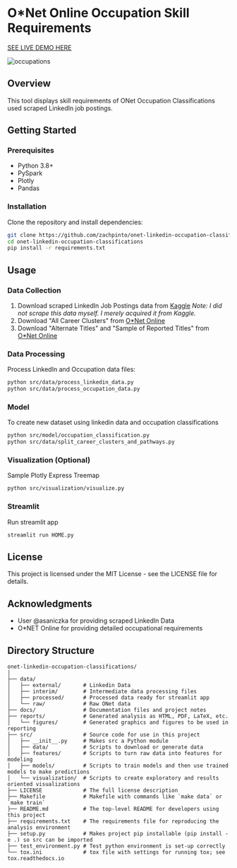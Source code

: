# O*Net Online Occupation Skill Requirements 

[SEE LIVE DEMO HERE](https://job-skills.streamlit.app/)

![occupations](https://github.com/zachpinto/onet-linkedin-occupation-classifications/assets/45244995/70940203-7a59-4b05-abf6-3f00b5612b28)

## Overview
This tool displays skill requirements of ONet Occupation Classifications used scraped LinkedIn job postings.

## Getting Started
### Prerequisites
- Python 3.8+
- PySpark
- Plotly
- Pandas

### Installation
Clone the repository and install dependencies:

```bash
git clone https://github.com/zachpinto/onet-linkedin-occupation-classifications.git
cd onet-linkedin-occupation-classifications
pip install -r requirements.txt
```

## Usage

### Data Collection
1. Download scraped LinkedIn Job Postings data from [Kaggle](https://www.kaggle.com/datasets/asaniczka/1-3m-linkedin-jobs-and-skills-2024) *Note: I did not scrape this data myself. I merely acquired it from Kaggle.*
2. Download "All Career Clusters" from [O*Net Online](https://www.onetonline.org/find/career?c=0)
3. Download "Alternate Titles" and "Sample of Reported Titles" from [O*Net Online](https://www.onetcenter.org/database.html#occ)

### Data Processing
Process LinkedIn and Occupation data files:
```bash
python src/data/process_linkedin_data.py
python src/data/process_occupation_data.py
```

### Model
To create new dataset using linkedin data and occupation classifications
```bash
python src/model/occupation_classification.py
python src/data/split_career_clusters_and_pathways.py
```

### Visualization (Optional)
Sample Plotly Express Treemap
```bash
python src/visualization/visualize.py
```

### Streamlit
Run streamlit app
```bash
streamlit run HOME.py
```

###
## License
This project is licensed under the MIT License - see the LICENSE file for details.

## Acknowledgments
- User @asaniczka for providing scraped LinkedIn Data
- O*NET Online for providing detailed occupational requirements 

## Directory Structure

```plaintext
onet-linkedin-occupation-classifications/
│
├── data/
│   ├── external/       # Linkedin Data
│   ├── interim/        # Intermediate data processing files
│   ├── processed/      # Processed data ready for streamlit app
│   └── raw/            # Raw ONet data
├── docs/               # Documentation files and project notes
├── reports/            # Generated analysis as HTML, PDF, LaTeX, etc.
│   └── figures/        # Generated graphics and figures to be used in reporting
├── src/                # Source code for use in this project
│   ├── __init__.py     # Makes src a Python module
│   ├── data/           # Scripts to download or generate data
│   ├── features/       # Scripts to turn raw data into features for modeling
│   ├── models/         # Scripts to train models and then use trained models to make predictions
│   └── visualization/  # Scripts to create exploratory and results oriented visualizations
├── LICENSE             # The full license description
├── Makefile            # Makefile with commands like `make data` or `make train`
├── README.md           # The top-level README for developers using this project
├── requirements.txt    # The requirements file for reproducing the analysis environment
├── setup.py            # Makes project pip installable (pip install -e .) so src can be imported
├── test_environment.py # Test python environment is set-up correctly
└── tox.ini             # tox file with settings for running tox; see tox.readthedocs.io

